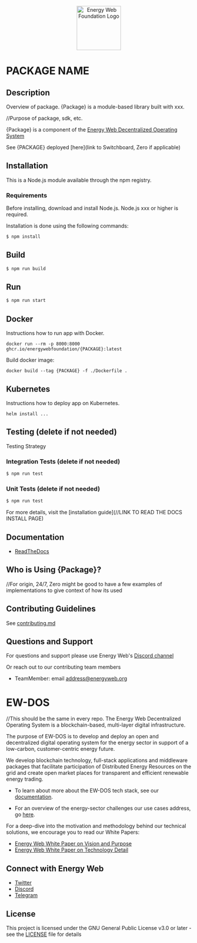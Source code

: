 <p align="center">
  <a href="https://www.energyweb.org" target="blank"><img src="./images/EW.png" width="120" alt="Energy Web Foundation Logo" /></a>
</p>


# PACKAGE NAME

## Description
Overview of package. 
{Package} is a module-based library built with xxx. 

//Purpose of package, sdk, etc. 

{Package} is a component of the [Energy Web Decentralized Operating System](#ew-dos)

See {PACKAGE} deployed [here](link to Switchboard, Zero if applicable)

## Installation
This is a Node.js module available through the npm registry.

### Requirements

Before installing, download and install Node.js. Node.js xxx or higher is required.

Installation is done using the following commands:

``` sh
$ npm install
```

## Build
``` sh
$ npm run build
```

## Run
``` sh
$ npm run start
```

## Docker
Instructions how to run app with Docker.

```
docker run --rm -p 8000:8000 ghcr.io/energywebfoundation/{PACKAGE}:latest
```


Build docker image:
```
docker build --tag {PACKAGE} -f ./Dockerfile .
```

## Kubernetes
Instructions how to deploy app on Kubernetes.

```
helm install ...
```

## Testing (delete if not needed)
Testing Strategy

### Integration Tests (delete if not needed)
``` sh
$ npm run test
```

### Unit Tests (delete if not needed)
``` sh
$ npm run test
```

For more details, visit the [installation guide](//LINK TO READ THE DOCS INSTALL PAGE)

## Documentation
- [ReadTheDocs](https://origins.readthedocs.io/en/latest/)

## Who is Using {Package}?
//For origin, 24/7, Zero might be good to have a few examples of implementations to give context of how its used

## Contributing Guidelines 
See [contributing.md](./contributing.md)


## Questions and Support
For questions and support please use Energy Web's [Discord channel](https://discord.com/channels/706103009205288990/843970822254362664) 

Or reach out to our contributing team members

- TeamMember: email address@energyweb.org


# EW-DOS
//This should be the same in every repo. 
The Energy Web Decentralized Operating System is a blockchain-based, multi-layer digital infrastructure. 

The purpose of EW-DOS is to develop and deploy an open and decentralized digital operating system for the energy sector in support of a low-carbon, customer-centric energy future. 

We develop blockchain technology, full-stack applications and middleware packages that facilitate participation of Distributed Energy Resources on the grid and create open market places for transparent and efficient renewable energy trading.

- To learn about more about the EW-DOS tech stack, see our [documentation](https://app.gitbook.com/@energy-web-foundation/s/energy-web/).  

- For an overview of the energy-sector challenges our use cases address, go [here](https://app.gitbook.com/@energy-web-foundation/s/energy-web/our-mission). 

For a deep-dive into the motivation and methodology behind our technical solutions, we encourage you to read our White Papers:

- [Energy Web White Paper on Vision and Purpose](https://www.energyweb.org/reports/EWDOS-Vision-Purpose/)
- [Energy Web  White Paper on Technology Detail](https://www.energyweb.org/wp-content/uploads/2020/06/EnergyWeb-EWDOS-PART2-TechnologyDetail-202006-vFinal.pdf)


## Connect with Energy Web
- [Twitter](https://twitter.com/energywebx)
- [Discord](https://discord.com/channels/706103009205288990/843970822254362664)
- [Telegram](https://t.me/energyweb)

## License

This project is licensed under the GNU General Public License v3.0 or later - see the [LICENSE](LICENSE) file for details

